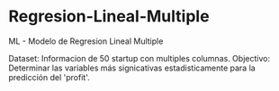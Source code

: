 # Regresion-Lineal-Multiple
ML - Modelo de Regresion Lineal Multiple

Dataset: Informacion de 50 startup con multiples columnas.
Objectivo: Determinar las variables más signicativas estadisticamente para la predicción del 'profit'.
